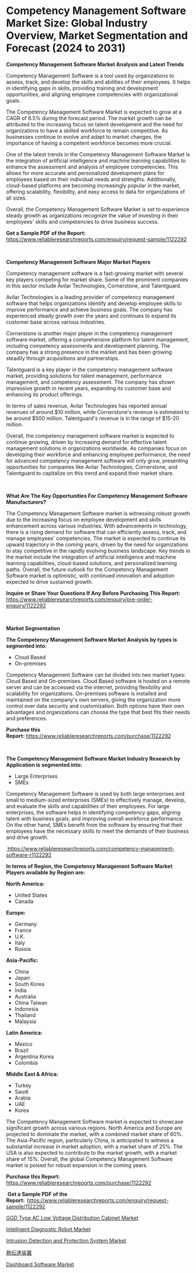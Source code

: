 <p><h1>Competency Management Software Market Size: Global Industry Overview, Market Segmentation and Forecast (2024 to 2031)</h1></p><p><strong>Competency Management Software Market Analysis and Latest Trends</strong></p>
<p><p>Competency Management Software is a tool used by organizations to assess, track, and develop the skills and abilities of their employees. It helps in identifying gaps in skills, providing training and development opportunities, and aligning employee competencies with organizational goals.</p><p>The Competency Management Software Market is expected to grow at a CAGR of 6.5% during the forecast period. The market growth can be attributed to the increasing focus on talent development and the need for organizations to have a skilled workforce to remain competitive. As businesses continue to evolve and adapt to market changes, the importance of having a competent workforce becomes more crucial.</p><p>One of the latest trends in the Competency Management Software Market is the integration of artificial intelligence and machine learning capabilities to enhance the assessment and analysis of employee competencies. This allows for more accurate and personalized development plans for employees based on their individual needs and strengths. Additionally, cloud-based platforms are becoming increasingly popular in the market, offering scalability, flexibility, and easy access to data for organizations of all sizes.</p><p>Overall, the Competency Management Software Market is set to experience steady growth as organizations recognize the value of investing in their employees' skills and competencies to drive business success.</p></p>
<p><strong>Get a Sample PDF of the Report:&nbsp;</strong> <a href="https://www.reliableresearchreports.com/enquiry/request-sample/1122292">https://www.reliableresearchreports.com/enquiry/request-sample/1122292</a></p>
<p>&nbsp;</p>
<p><strong>Competency Management Software Major Market Players</strong></p>
<p><p>Competency management software is a fast-growing market with several key players competing for market share. Some of the prominent companies in this sector include Avilar Technologies, Cornerstone, and Talentguard.</p><p>Avilar Technologies is a leading provider of competency management software that helps organizations identify and develop employee skills to improve performance and achieve business goals. The company has experienced steady growth over the years and continues to expand its customer base across various industries.</p><p>Cornerstone is another major player in the competency management software market, offering a comprehensive platform for talent management, including competency assessments and development planning. The company has a strong presence in the market and has been growing steadily through acquisitions and partnerships.</p><p>Talentguard is a key player in the competency management software market, providing solutions for talent management, performance management, and competency assessment. The company has shown impressive growth in recent years, expanding its customer base and enhancing its product offerings.</p><p>In terms of sales revenue, Avilar Technologies has reported annual revenues of around $10 million, while Cornerstone's revenue is estimated to be around $500 million. Talentguard's revenue is in the range of $15-20 million.</p><p>Overall, the competency management software market is expected to continue growing, driven by increasing demand for effective talent management solutions in organizations worldwide. As companies focus on developing their workforce and enhancing employee performance, the need for advanced competency management software will only grow, presenting opportunities for companies like Avilar Technologies, Cornerstone, and Talentguard to capitalize on this trend and expand their market share.</p></p>
<p>&nbsp;</p>
<p><strong>What Are The Key Opportunities For Competency Management Software Manufacturers?</strong></p>
<p><p>The Competency Management Software market is witnessing robust growth due to the increasing focus on employee development and skills enhancement across various industries. With advancements in technology, there is a rising demand for software that can efficiently assess, track, and manage employees' competencies. The market is expected to continue its upward trajectory in the coming years, driven by the need for organizations to stay competitive in the rapidly evolving business landscape. Key trends in the market include the integration of artificial intelligence and machine learning capabilities, cloud-based solutions, and personalized learning paths. Overall, the future outlook for the Competency Management Software market is optimistic, with continued innovation and adoption expected to drive sustained growth.</p></p>
<p><strong>Inquire or Share Your Questions If Any Before Purchasing This Report:</strong> <a href="https://www.reliableresearchreports.com/enquiry/pre-order-enquiry/1122292">https://www.reliableresearchreports.com/enquiry/pre-order-enquiry/1122292</a></p>
<p>&nbsp;</p>
<p><strong>Market Segmentation</strong></p>
<p><strong>The Competency Management Software Market Analysis by types is segmented into:</strong></p>
<p><ul><li>Cloud Based</li><li>On-premises</li></ul></p>
<p><p>Competency Management Software can be divided into two market types: Cloud Based and On-premises. Cloud Based software is hosted on a remote server and can be accessed via the internet, providing flexibility and scalability for organizations. On-premises software is installed and maintained on the company's own servers, giving the organization more control over data security and customization. Both options have their own advantages and organizations can choose the type that best fits their needs and preferences.</p></p>
<p><strong>Purchase this Report:&nbsp;</strong><a href="https://www.reliableresearchreports.com/purchase/1122292">https://www.reliableresearchreports.com/purchase/1122292</a></p>
<p>&nbsp;</p>
<p><strong>The Competency Management Software Market Industry Research by Application is segmented into:</strong></p>
<p><ul><li>Large Enterprises</li><li>SMEs</li></ul></p>
<p><p>Competency Management Software is used by both large enterprises and small to medium-sized enterprises (SMEs) to effectively manage, develop, and evaluate the skills and capabilities of their employees. For large enterprises, the software helps in identifying competency gaps, aligning talent with business goals, and improving overall workforce performance. On the other hand, SMEs benefit from the software by ensuring that their employees have the necessary skills to meet the demands of their business and drive growth.</p></p>
<p><a href="https://www.reliableresearchreports.com/competency-management-software-r1122292">&nbsp;https://www.reliableresearchreports.com/competency-management-software-r1122292</a></p>
<p><strong>In terms of Region, the Competency Management Software Market Players available by Region are:</strong></p>
<p>
    <p> <strong> North America: </strong>
        <ul>
            <li>United States</li>
            <li>Canada</li>
        </ul>
        </p> 
    <p> <strong> Europe: </strong>
        <ul>
            <li>Germany</li>
            <li>France</li>
            <li>U.K.</li>
            <li>Italy</li>
            <li>Russia</li>
        </ul>
        </p> 
    <p> <strong> Asia-Pacific: </strong>
        <ul>
            <li>China</li>
            <li>Japan</li>
            <li>South Korea</li>
            <li>India</li>
            <li>Australia</li>
            <li>China Taiwan</li>
            <li>Indonesia</li>
            <li>Thailand</li>
            <li>Malaysia</li>
        </ul>
        </p> 
    <p> <strong> Latin America: </strong>
        <ul>
            <li>Mexico</li>
            <li>Brazil</li>
            <li>Argentina Korea</li>
            <li>Colombia</li>
        </ul>
        </p> 
    <p> <strong> Middle East & Africa: </strong>
        <ul>
            <li>Turkey</li>
            <li>Saudi</li>
            <li>Arabia</li>
            <li>UAE</li>
            <li>Korea</li>
        </ul>
    </p>
    </p>
<p><p>The Competency Management Software market is expected to showcase significant growth across various regions. North America and Europe are projected to dominate the market, with a combined market share of 60%. The Asia-Pacific region, particularly China, is anticipated to witness a substantial increase in market adoption, with a market share of 25%. The USA is also expected to contribute to the market growth, with a market share of 15%. Overall, the global Competency Management Software market is poised for robust expansion in the coming years.</p></p>
<p><strong>Purchase this Report: </strong><a href="https://www.reliableresearchreports.com/purchase/1122292">https://www.reliableresearchreports.com/purchase/1122292</a></p>
<p>&nbsp;<strong>Get a Sample PDF of the Report:&nbsp;&nbsp;</strong><a href="https://www.reliableresearchreports.com/enquiry/request-sample/1122292">https://www.reliableresearchreports.com/enquiry/request-sample/1122292</a></p>
<p><strong></strong></p>
<p><p><a href="https://www.linkedin.com/pulse/ggd-type-ac-low-voltage-distribution-cabinet-market-research-2l2ze">GGD Type AC Low Voltage Distribution Cabinet Market</a></p><p><a href="https://www.linkedin.com/pulse/intelligent-diagnostic-robot-market-size-share-amp-trends-z2uce">Intelligent Diagnostic Robot Market</a></p><p><a href="https://github.com/Sarissaschmalingtr6fz2739/Market-Research-Report-List-2/blob/main/intrusion-detection-and-protection-system-market.md">Intrusion Detection and Protection System Market</a></p><p><a href="https://github.com/kegley4963/Market-Research-Report-List-1/blob/main/147370359882.md">熱伝達装置</a></p><p><a href="https://github.com/RyleeBauch2023/Market-Research-Report-List-1/blob/main/dashboard-software-market.md">Dashboard Software Market</a></p></p>